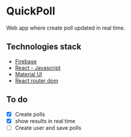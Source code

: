 # QuickPoll

Web app where create poll updated in real time.

## Technologies stack

- [Firebase](https://firebase.google.com/)
- [React - Javascript](https://react.dev/)
- [Material UI](https://mui.com/material-ui/)
- [React router dom](https://reactrouter.com/en/main)

## To do

- [x] Create polls
- [x] show results in real time
- [ ] Create user and save polls

